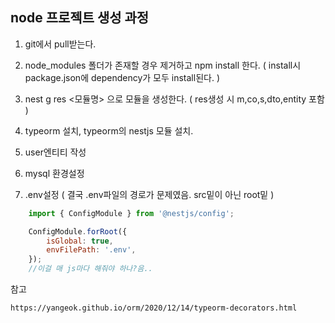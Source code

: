 node 프로젝트 생성 과정
----------
1. git에서 pull받는다.
2. node_modules 폴더가 존재할 경우 제거하고 npm install 한다. ( install시 package.json에 dependency가 모두 install된다. )
3. nest g res <모듈명> 으로 모듈을 생성한다. ( res생성 시 m,co,s,dto,entity 포함 )
4. typeorm 설치, typeorm의 nestjs 모듈 설치.
5. user엔티티 작성
6. mysql 환경설정

7. .env설정 ( 결국 .env파일의 경로가 문제였음. src밑이 아닌 root밑 )
```javascript    
    import { ConfigModule } from '@nestjs/config';

    ConfigModule.forRoot({
        isGlobal: true, 
        envFilePath: '.env',
    });
    //이걸 매 js마다 해줘야 하나?음..
```


참고
```
https://yangeok.github.io/orm/2020/12/14/typeorm-decorators.html
```


